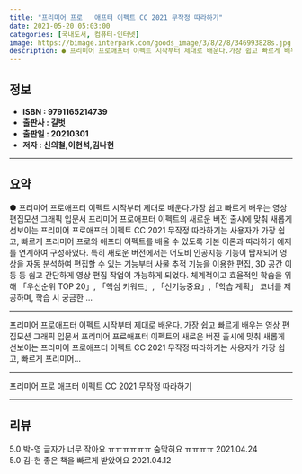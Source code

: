 ```yaml
---
title: "프리미어 프로   애프터 이펙트 CC 2021 무작정 따라하기"
date: 2021-05-20 05:03:00
categories: [국내도서, 컴퓨터-인터넷]
image: https://bimage.interpark.com/goods_image/3/8/2/8/346993828s.jpg
description: ● 프리미어 프로애프터 이펙트 시작부터 제대로 배운다.가장 쉽고 빠르게 배우는 영상 편집모션 그래픽 입문서 프리미어 프로애프터 이펙트의 새로운 버전 출시에 맞춰 새롭게 선보이는 프리미어 프로애프터 이펙트 CC 2021 무작정 따라하기는 사용자가 가장 쉽고, 빠르게 프리미어 프로와 애프
---
```


## **정보**

- **ISBN : 9791165214739**
- **출판사 : 길벗**
- **출판일 : 20210301**
- **저자 : 신의철,이현석,김나현**

------



## **요약**

●  프리미어 프로애프터 이펙트 시작부터 제대로 배운다.가장 쉽고 빠르게 배우는 영상 편집모션 그래픽 입문서 프리미어 프로애프터 이펙트의 새로운 버전 출시에 맞춰 새롭게 선보이는 프리미어 프로애프터 이펙트 CC 2021 무작정 따라하기는 사용자가 가장 쉽고, 빠르게 프리미어 프로와 애프터 이펙트를 배울 수 있도록 기본 이론과 따라하기 예제를 연계하여 구성하였다. 특히 새로운 버전에서는 어도비 인공지능 기능이 탑재되어 영상을 자동 분석하여 편집할 수 있는 기능부터 사물 추적 기능을 이용한 편집, 3D 공간 이동 등 쉽고 간단하게 영상 편집 작업이 가능하게 되었다. 체계적이고 효율적인 학습을 위해 「우선순위 TOP 20」, 「핵심 키워드」, 「신기능중요」,「학습 계획」 코너를 제공하며, 학습 시 궁금한 ...

------

프리미어 프로애프터 이펙트 시작부터 제대로 배운다.
가장 쉽고 빠르게 배우는 영상 편집모션 그래픽 입문서
프리미어 프로애프터 이펙트의 새로운 버전 출시에 맞춰 새롭게 선보이는 프리미어 프로애프터 이펙트 CC 2021 무작정 따라하기는 사용자가 가장 쉽고, 빠르게 프리미어... 

------


프리미어 프로   애프터 이펙트 CC 2021 무작정 따라하기 

------


## **리뷰** 

5.0 박-영 글자가 너무 작아요 ㅠㅠㅠㅠㅠㅠ 숨막혀요 ㅠㅠㅠㅠ 2021.04.24 <br/>5.0 김-현 좋은 책을 빠르게 받았어요 2021.04.12 <br/>